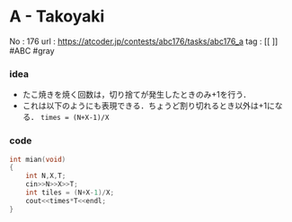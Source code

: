 # A - Takoyaki

No	: 176
url	: https://atcoder.jp/contests/abc176/tasks/abc176_a
tag	: [[  ]]  #ABC #gray 

### idea
- たこ焼きを焼く回数は，切り捨てが発生したときのみ+1を行う．
- これは以下のようにも表現できる．ちょうど割り切れるとき以外は+1になる．
	`times = (N+X-1)/X`


### code
```cpp
int	mian(void)
{
	int N,X,T;
	cin>>N>>X>>T;
	int tiles = (N+X-1)/X;
	cout<<times*T<<endl;
}
```